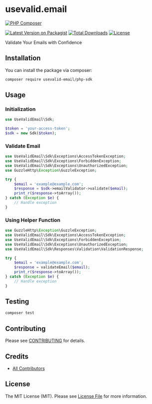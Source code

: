 # usevalid.email

[![PHP Composer](https://github.com/usevalid-email/php-sdk/actions/workflows/php.yml/badge.svg)](https://github.com/usevalid-email/php-sdk/actions/workflows/php.yml)

[![Latest Version on Packagist](https://img.shields.io/packagist/v/usevalid-email/sdk.svg?style=flat-square)](https://packagist.org/packages/usevalid-email/sdk)
[![Total Downloads](https://img.shields.io/packagist/dt/usevalid-email/sdk.svg?style=flat-square)](https://packagist.org/packages/usevalid-email/sdk)
[![License](https://img.shields.io/packagist/l/usevalid-email/sdk.svg?style=flat-square)](https://packagist.org/packages/usevalid-email/sdk)

Validate Your Emails with Confidence

## Installation

You can install the package via composer:

```bash
composer require usevalid-email/php-sdk
```

## Usage

### Initialization

```php
use UseValidEmail\Sdk;

$token = 'your-access-token';
$sdk = new Sdk($token);
```
### Validate Email
    
```php
use UseValidEmail\Sdk\Exceptions\AccessTokenException;
use UseValidEmail\Sdk\Exceptions\ForbiddenException;
use UseValidEmail\Sdk\Exceptions\UnauthorizedException;
use GuzzleHttp\Exception\GuzzleException;

try {
    $email = 'example@example.com';
    $response = $sdk->emailValidator->validate($email);
    print_r($response->toArray());
} catch (Exception $e) {
    // Handle exception
}
```

### Using Helper Function

```php
use GuzzleHttp\Exception\GuzzleException;
use UseValidEmail\Sdk\Exceptions\AccessTokenException;
use UseValidEmail\Sdk\Exceptions\ForbiddenException;
use UseValidEmail\Sdk\Exceptions\UnauthorizedException;
use UseValidEmail\Sdk\Responses\Validation\ValidationResponse;

try {
    $email = 'example@example.com';
    $response = validateEmail($email);
    print_r($response->toArray());
} catch (Exception $e) {
    // Handle exception
}
```
## Testing

```bash
composer test
```

## Contributing

Please see [CONTRIBUTING](CONTRIBUTING.md) for details.

## Credits

- [All Contributors](https://github.com/usevalid-email/php-sdk/graphs/contributors)

## License

The MIT License (MIT). Please see [License File](LICENSE) for more information.
